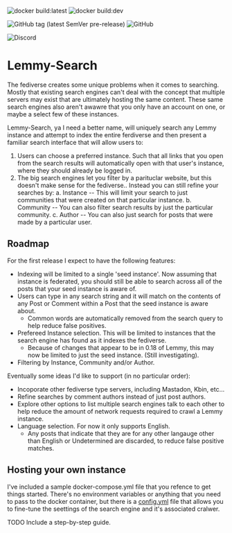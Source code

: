 ![docker build:latest](https://github.com/marsara9/lemmy-search/actions/workflows/build-latest.yml/badge.svg)
![docker build:dev](https://github.com/marsara9/lemmy-search/actions/workflows/build-dev.yml/badge.svg)

![GitHub tag (latest SemVer pre-release)](https://img.shields.io/github/v/tag/marsara9/lemmy-search)
![GitHub](https://img.shields.io/github/license/marsara9/lemmy-search)

![Discord](https://discord.gg/TW332maubQ)

# Lemmy-Search

The fediverse creates some unique problems when it comes to searching.  Mostly that existing search engines can't deal with the concept that multiple servers may exist that are ultimately hosting the same content.  These same search engines also aren't awawre that you only have an account on one, or maybe a select few of these instances.

Lemmy-Search, ya I need a better name, will uniquely search any Lemmy instance and attempt to index the entire ferdiverse and then present a familiar search interface that will allow users to:

1. Users can choose a preferred instance.  Such that all links that you open from the search results will automatically open with that user's instance, where they should already be logged in.
2. The big search engines let you filter by a parituclar website, but this doesn't make sense for the fediverse.. Instead you can still refine your searches by:
    a. Instance -- This will limit your search to just communities that were created on that particular instance.
    b. Community -- You can also filter search results by just the particular community.
    c. Author -- You can also just search for posts that were made by a particular user.

## Roadmap

For the first release I expect to have the following features:

* Indexing will be limited to a single 'seed instance'.  Now assuming that instance is federated, you should still be able to search across all of the posts that your seed instance is aware of.
* Users can type in any search string and it will match on the contents of any Post or Comment within a Post that the seed instance is aware about.
  * Common words are automatically removed from the search query to help reduce false positives.
* Prefereed Instance selection.  This will be limited to instances that the search engine has found as it indexes the fediverse.
  * Because of changes that appear to be in 0.18 of Lemmy, this may now be limited to just the seed instance.  (Still investigating).
* Filtering by Instance, Community and/or Author.


Eventually some ideas I'd like to support (in no particular order):

* Incoporate other fediverse type servers, including Mastadon, Kbin, etc...
* Refine searches by comment authors instead of just post authors.
* Explore other options to list multiple search engines talk to each other to help reduce the amount of network requests required to crawl a Lemmy instance.
* Language selection.  For now it only supports English.
  * Any posts that indicate that they are for any other langauge other than English or Undetermined are discarded, to reduce false positive matches.

## Hosting your own instance

I've included a sample docker-compose.yml file that you refence to get things started.  There's no environment variables or anything that you need to pass to the docker container, but there is a [config.yml](./config/config.yml) file that allows you to fine-tune the seettings of the search engine and it's associated cralwer.

TODO Include a step-by-step guide.
